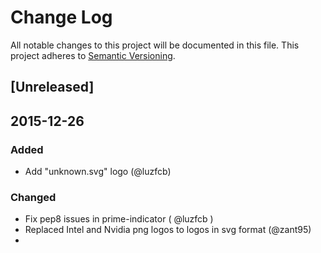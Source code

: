 # Change Log
All notable changes to this project will be documented in this file.
This project adheres to [Semantic Versioning](http://semver.org/).

## [Unreleased]

## 2015-12-26
### Added
- Add "unknown.svg" logo (@luzfcb)

### Changed
- Fix pep8 issues in prime-indicator ( @luzfcb )
- Replaced Intel and Nvidia png logos to logos in svg format (@zant95)
-

